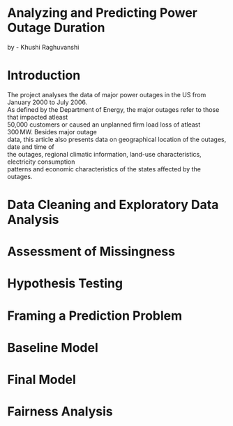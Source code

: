 # Analyzing and Predicting Power Outage Duration 
by - Khushi Raghuvanshi

# Introduction
The project analyses the data of major power outages in the US from January 2000 to July 2006. \
As defined by the Department of Energy, the major outages refer to those that impacted atleast \
50,000 customers or caused an unplanned firm load loss of atleast 300 MW. Besides major outage \
data, this article also presents data on geographical location of the outages, date and time of \
the outages, regional climatic information, land-use characteristics, electricity consumption \
patterns and economic characteristics of the states affected by the outages. 
# Data Cleaning and Exploratory Data Analysis
# Assessment of Missingness
# Hypothesis Testing
# Framing a Prediction Problem
# Baseline Model
# Final Model
# Fairness Analysis
